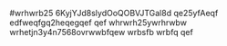 #wrhwrb25
6KyjYJd8slydOoQOBVJTGal8d
qe25yfAeqf
edfweqfgq2heqegqef
qef
whrwrh25ywrhrwbw
wrhetjn3y4n7568ovrwwbfqew
wrbsfb
wrbfq
qef
